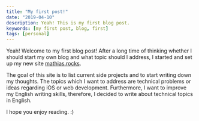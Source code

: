 ```yaml
---
title: "My first post!"
date: "2019-04-10"
description: Yeah! This is my first blog post.
keywords: [my first post, blog, first]
tags: [personal]
---
```


Yeah! Welcome to my first blog post! After a long time of thinking whether I should start my own blog and what topic should I address, I started and set up my new site [mathias.rocks].

The goal of this site is to list current side projects and to start writing down my thoughts. The topics which I want to address are technical problems or ideas regarding iOS or web development. Furthermore, I want to improve my English writing skills, therefore, I decided to write about technical topics in English.

I hope you enjoy reading. :)

[mathias.rocks]: http://www.mathias.rocks
